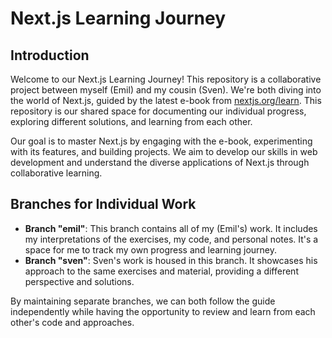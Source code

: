 # Next.js Learning Journey

## Introduction

Welcome to our Next.js Learning Journey! This repository is a collaborative project between myself (Emil) and my cousin (Sven). We're both diving into the world of Next.js, guided by the latest e-book from [nextjs.org/learn](https://nextjs.org/learn). This repository is our shared space for documenting our individual progress, exploring different solutions, and learning from each other.

Our goal is to master Next.js by engaging with the e-book, experimenting with its features, and building projects. We aim to develop our skills in web development and understand the diverse applications of Next.js through collaborative learning.

## Branches for Individual Work

- **Branch "emil"**: This branch contains all of my (Emil's) work. It includes my interpretations of the exercises, my code, and personal notes. It's a space for me to track my own progress and learning journey.
- **Branch "sven"**: Sven's work is housed in this branch. It showcases his approach to the same exercises and material, providing a different perspective and solutions.

By maintaining separate branches, we can both follow the guide independently while having the opportunity to review and learn from each other's code and approaches.
